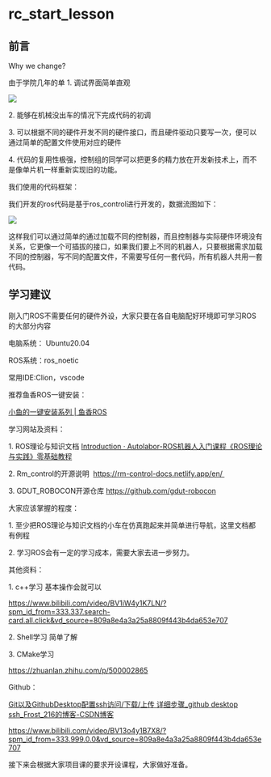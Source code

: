# rc_start_lesson

## **前言**

Why we change?

由于学院几年的单
1. 调试界面简单直观

![](config/1-1.png)

2. 能够在机械没出车的情况下完成代码的初调

3. 可以根据不同的硬件开发不同的硬件接口，而且硬件驱动只要写一次，便可以通过简单的配置文件使用对应的硬件

4. 代码的复用性极强，控制组的同学可以把更多的精力放在开发新技术上，而不是像单片机一样重新实现旧的功能。

我们使用的代码框架：

我们开发的ros代码是基于ros_control进行开发的，数据流图如下：

![](config/1-2.png)

这样我们可以通过简单的通过加载不同的控制器，而且控制器与实际硬件环境没有关系，它更像一个可插拔的接口，如果我们要上不同的机器人，只要根据需求加载不同的控制器，写不同的配置文件，不需要写任何一套代码，所有机器人共用一套代码。

## **学习建议**

刚入门ROS不需要任何的硬件外设，大家只要在各自电脑配好环境即可学习ROS的大部分内容

电脑系统： Ubuntu20.04

ROS系统：ros_noetic

常用IDE:Clion，vscode

推荐鱼香ROS一键安装：

[小鱼的一键安装系列 | 鱼香ROS](https://fishros.org.cn/forum/topic/20/%E5%B0%8F%E9%B1%BC%E7%9A%84%E4%B8%80%E9%94%AE%E5%AE%89%E8%A3%85%E7%B3%BB%E5%88%97?lang=zh-CN)

学习网站及资料：

1. ROS理论与知识文档 [Introduction · Autolabor-ROS机器人入门课程《ROS理论与实践》零基础教程](http://www.autolabor.com.cn/book/ROSTutorials/index.html)

2. Rm_control的开源说明  https://rm-control-docs.netlify.app/en/ 

3. GDUT_ROBOCON开源仓库 https://github.com/gdut-robocon

大家应该掌握的程度：

1. 至少把ROS理论与知识文档的小车在仿真跑起来并简单进行导航，这里文档都有例程

2. 学习ROS会有一定的学习成本，需要大家去进一步努力。

其他资料：

1. c++学习 基本操作会就可以

https://www.bilibili.com/video/BV1iW4y1K7LN/?spm_id_from=333.337.search-card.all.click&vd_source=809a8e4a3a25a8809f443b4da653e707

2. Shell学习 简单了解

3. CMake学习 

https://zhuanlan.zhihu.com/p/500002865



Github：

[Git以及GithubDesktop配置ssh访问/下载/上传 详细步骤_github desktop ssh_Frost_216的博客-CSDN博客](https://blog.csdn.net/Frost216/article/details/121106062)



https://www.bilibili.com/video/BV13o4y1B7X8/?spm_id_from=333.999.0.0&vd_source=809a8e4a3a25a8809f443b4da653e707



接下来会根据大家项目课的要求开设课程，大家做好准备。
